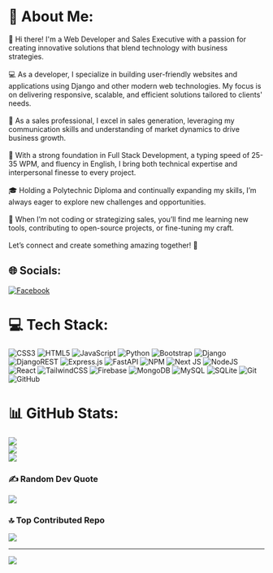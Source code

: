 # 💫 About Me:
👋 Hi there! I'm a Web Developer and Sales Executive with a passion for creating innovative solutions that blend technology with business strategies.<br><br>💻 As a developer, I specialize in building user-friendly websites and applications using Django and other modern web technologies. My focus is on delivering responsive, scalable, and efficient solutions tailored to clients' needs.<br><br>💼 As a sales professional, I excel in sales generation, leveraging my communication skills and understanding of market dynamics to drive business growth.<br><br>🌟 With a strong foundation in Full Stack Development, a typing speed of 25-35 WPM, and fluency in English, I bring both technical expertise and interpersonal finesse to every project.<br><br>🎓 Holding a Polytechnic Diploma and continually expanding my skills, I’m always eager to explore new challenges and opportunities.<br><br>📌 When I’m not coding or strategizing sales, you’ll find me learning new tools, contributing to open-source projects, or fine-tuning my craft.<br><br>Let’s connect and create something amazing together! 🚀


## 🌐 Socials:
[![Facebook](https://img.shields.io/badge/Facebook-%231877F2.svg?logo=Facebook&logoColor=white)](https://facebook.com/https://www.facebook.com/tamim021/) 

# 💻 Tech Stack:
![CSS3](https://img.shields.io/badge/css3-%231572B6.svg?style=for-the-badge&logo=css3&logoColor=white) ![HTML5](https://img.shields.io/badge/html5-%23E34F26.svg?style=for-the-badge&logo=html5&logoColor=white) ![JavaScript](https://img.shields.io/badge/javascript-%23323330.svg?style=for-the-badge&logo=javascript&logoColor=%23F7DF1E) ![Python](https://img.shields.io/badge/python-3670A0?style=for-the-badge&logo=python&logoColor=ffdd54) ![Bootstrap](https://img.shields.io/badge/bootstrap-%238511FA.svg?style=for-the-badge&logo=bootstrap&logoColor=white) ![Django](https://img.shields.io/badge/django-%23092E20.svg?style=for-the-badge&logo=django&logoColor=white) ![DjangoREST](https://img.shields.io/badge/DJANGO-REST-ff1709?style=for-the-badge&logo=django&logoColor=white&color=ff1709&labelColor=gray) ![Express.js](https://img.shields.io/badge/express.js-%23404d59.svg?style=for-the-badge&logo=express&logoColor=%2361DAFB) ![FastAPI](https://img.shields.io/badge/FastAPI-005571?style=for-the-badge&logo=fastapi) ![NPM](https://img.shields.io/badge/NPM-%23CB3837.svg?style=for-the-badge&logo=npm&logoColor=white) ![Next JS](https://img.shields.io/badge/Next-black?style=for-the-badge&logo=next.js&logoColor=white) ![NodeJS](https://img.shields.io/badge/node.js-6DA55F?style=for-the-badge&logo=node.js&logoColor=white) ![React](https://img.shields.io/badge/react-%2320232a.svg?style=for-the-badge&logo=react&logoColor=%2361DAFB) ![TailwindCSS](https://img.shields.io/badge/tailwindcss-%2338B2AC.svg?style=for-the-badge&logo=tailwind-css&logoColor=white) ![Firebase](https://img.shields.io/badge/firebase-a08021?style=for-the-badge&logo=firebase&logoColor=ffcd34) ![MongoDB](https://img.shields.io/badge/MongoDB-%234ea94b.svg?style=for-the-badge&logo=mongodb&logoColor=white) ![MySQL](https://img.shields.io/badge/mysql-4479A1.svg?style=for-the-badge&logo=mysql&logoColor=white) ![SQLite](https://img.shields.io/badge/sqlite-%2307405e.svg?style=for-the-badge&logo=sqlite&logoColor=white) ![Git](https://img.shields.io/badge/git-%23F05033.svg?style=for-the-badge&logo=git&logoColor=white) ![GitHub](https://img.shields.io/badge/github-%23121011.svg?style=for-the-badge&logo=github&logoColor=white)
# 📊 GitHub Stats:
![](https://github-readme-stats.vercel.app/api?username=tamimiqbal42&theme=dark&hide_border=false&include_all_commits=false&count_private=false)<br/>
![](https://github-readme-streak-stats.herokuapp.com/?user=tamimiqbal42&theme=dark&hide_border=false)<br/>
![](https://github-readme-stats.vercel.app/api/top-langs/?username=tamimiqbal42&theme=dark&hide_border=false&include_all_commits=false&count_private=false&layout=compact)

### ✍️ Random Dev Quote
![](https://quotes-github-readme.vercel.app/api?type=horizontal&theme=radical)

### 🔝 Top Contributed Repo
![](https://github-contributor-stats.vercel.app/api?username=tamimiqbal42&limit=5&theme=dark&combine_all_yearly_contributions=true)

---
[![](https://visitcount.itsvg.in/api?id=tamimiqbal42&icon=0&color=0)](https://visitcount.itsvg.in)

<!-- Proudly created with GPRM ( https://gprm.itsvg.in ) -->
